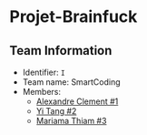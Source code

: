 # Projet-Brainfuck

## Team Information

  * Identifier: `I`
  * Team name: SmartCoding
  * Members:
    *  [Alexandre Clement #1](alexandre.clement@etu.unice.fr)
    *  [Yi Tang #2](yi.tang@etu.unice.fr)
    *  [Mariama Thiam #3](mariama.thiam@etu.unice.fr)
